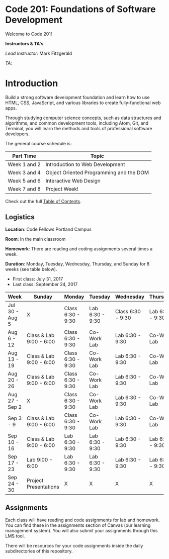 # Code 201: Foundations of Software Development
Welcome to Code 201!

**Instructors & TA's**

*Lead Instructor*: Mark Fitzgerald

*TA*: <to-be-added>

# Introduction
Build a strong software development foundation and learn how to use HTML, CSS, JavaScript, and various libraries to create fully-functional web apps.

Through studying computer science concepts, such as data structures and algorithms, and common development tools, including Atom, Git, and Terminal, you will learn the methods and tools of professional software developers.

The general course schedule is:

**Part Time**    | Topic
-------------|---------------
Week 1 and 2 | Introduction to Web Development
Week 3 and 4 | Object Oriented Programming and the DOM
Week 5 and 6 | Interactive Web Design
Week 7 and 8 | Project Week!

Check out the full [Table of Contents](SUMMARY.md).

## Logistics
**Location**: Code Fellows Portland Campus

**Room**: In the main classroom

**Homework**: There are reading and coding assignments several times a week.

**Duration**: Monday, Tuesday, Wednesday, Thursday, and Sunday for 8 weeks (see table below).
* First class: July 31, 2017
* Last class: September 24, 2017

**Week**    | Sunday | Monday | Tuesday | Wednesday | Thursday | Friday | Saturday
-------------|---------------|---------------|---------------|---------------|---------------|---------------|---------------
Jul 30 - Aug 5 | X | Class 6:30 - 9:30 | Lab 6:30 - 9:30 | Class 6:30 - 9:30 | Lab 6:30 - 9:30 | X | X
Aug 6 - 12 | Class & Lab 9:00 - 6:00 | Class 6:30 - 9:30 | Co-Work Lab | Lab 6:30 - 9:30 | Co-Work Lab | X | X
Aug 13 - 19 | Class & Lab 9:00 - 6:00 | Class 6:30 - 9:30 | Co-Work Lab | Lab 6:30 - 9:30 | Co-Work Lab | X | X
Aug 20 - 26 | Class & Lab 9:00 - 6:00 | Class 6:30 - 9:30 | Co-Work Lab | Lab 6:30 - 9:30 | Co-Work Lab | X | X
Aug 27 - Sep 2 | X | Class 6:30 - 9:30 | Co-Work Lab | Lab 6:30 - 9:30 | Co-Work Lab | X | Class & Lab 9:00 - 6:00
Sep 3 - 9 | Class & Lab 9:00 - 6:00 | Class 6:30 - 9:30 | Co-Work Lab | Lab 6:30 - 9:30 | Co-Work Lab | X | X
Sep 10 - 16 | Class & Lab 9:00 - 6:00 | Lab 6:30 - 9:30 | Lab 6:30 - 9:30 | Lab 6:30 - 9:30 | Lab 6:30 - 9:30 | X | X
Sep 17 - 23 | Lab 9:00 - 6:00 | Lab 6:30 - 9:30 | Lab 6:30 - 9:30 | Lab 6:30 - 9:30 | Lab 6:30 - 9:30 | X | X
Sep 24 - 30 | Project Presentations | X | X | X | X | X | X

## Assignments

Each class will have reading and code assignments for lab and homework. You can find these in the assignments section of Canvas (our learning management system). You will also submit your assignments through this LMS tool.

There will be resources for your code assignments inside the daily subdirectories of this repository.
